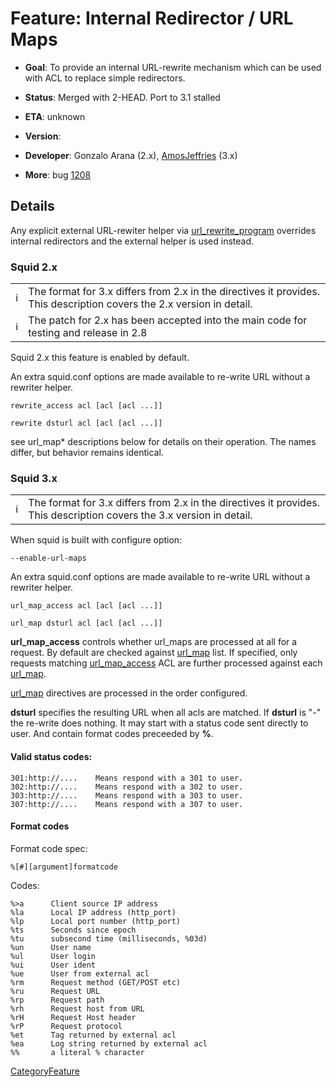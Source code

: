 # Feature: Internal Redirector / URL Maps

  - **Goal**: To provide an internal URL-rewrite mechanism which can be
    used with ACL to replace simple redirectors.

  - **Status**: Merged with 2-HEAD. Port to 3.1 stalled

  - **ETA**: unknown

  - **Version**:

  - **Developer**: Gonzalo Arana (2.x),
    [AmosJeffries](/AmosJeffries#)
    (3.x)

  - **More**: bug
    [1208](https://bugs.squid-cache.org/show_bug.cgi?id=1208#)

## Details

Any explicit external URL-rewiter helper via
[url\_rewrite\_program](http://www.squid-cache.org/Doc/config/url_rewrite_program#)
overrides internal redirectors and the external helper is used instead.

### Squid 2.x

|                                                                        |                                                                                                                       |
| ---------------------------------------------------------------------- | --------------------------------------------------------------------------------------------------------------------- |
| ℹ️ | The format for 3.x differs from 2.x in the directives it provides. This description covers the 2.x version in detail. |
| ℹ️ | The patch for 2.x has been accepted into the main code for testing and release in 2.8                                 |

Squid 2.x this feature is enabled by default.

An extra squid.conf options are made available to re-write URL without a
rewriter helper.

    rewrite_access acl [acl [acl ...]]
    
    rewrite dsturl acl [acl [acl ...]]

see url\_map\* descriptions below for details on their operation. The
names differ, but behavior remains identical.

### Squid 3.x

|                                                                        |                                                                                                                       |
| ---------------------------------------------------------------------- | --------------------------------------------------------------------------------------------------------------------- |
| ℹ️ | The format for 3.x differs from 2.x in the directives it provides. This description covers the 3.x version in detail. |

When squid is built with configure option:

    --enable-url-maps

An extra squid.conf options are made available to re-write URL without a
rewriter helper.

    url_map_access acl [acl [acl ...]]
    
    url_map dsturl acl [acl [acl ...]]

**url\_map\_access** controls whether url\_maps are processed at all for
a request. By default are checked against
[url\_map](http://www.squid-cache.org/Doc/config/url_map#) list. If
specified, only requests matching
[url\_map\_access](http://www.squid-cache.org/Doc/config/url_map_access#)
ACL are further processed against each
[url\_map](http://www.squid-cache.org/Doc/config/url_map#).

[url\_map](http://www.squid-cache.org/Doc/config/url_map#) directives
are processed in the order configured.

**dsturl** specifies the resulting URL when all acls are matched. If
**dsturl** is "-" the re-write does nothing. It may start with a status
code sent directly to user. And contain format codes preceeded by **%**.

#### Valid status codes:

    301:http://....    Means respond with a 301 to user.
    302:http://....    Means respond with a 302 to user.
    303:http://....    Means respond with a 303 to user.
    307:http://....    Means respond with a 307 to user.

#### Format codes

Format code spec:

    %[#][argument]formatcode

Codes:

    %>a      Client source IP address
    %la      Local IP address (http_port)
    %lp      Local port number (http_port)
    %ts      Seconds since epoch
    %tu      subsecond time (milliseconds, %03d)
    %un      User name
    %ul      User login
    %ui      User ident
    %ue      User from external acl
    %rm      Request method (GET/POST etc)
    %ru      Request URL
    %rp      Request path
    %rh      Request host from URL
    %rH      Request Host header
    %rP      Request protocol
    %et      Tag returned by external acl
    %ea      Log string returned by external acl
    %%       a literal % character

[CategoryFeature](/CategoryFeature#)
